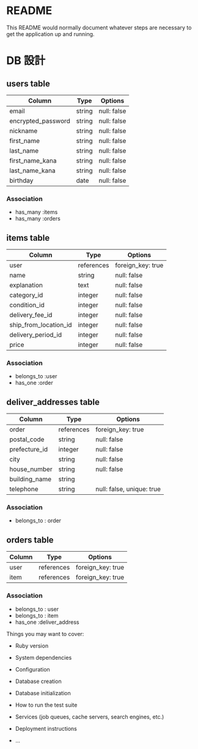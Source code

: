 # README

This README would normally document whatever steps are necessary to get the
application up and running.

# DB 設計

## users table
| Column             | Type                | Options                 |
|--------------------|---------------------|-------------------------|
| email              | string              | null: false             |
| encrypted_password | string              | null: false             |
| nickname           | string              | null: false             |
| first_name         | string              | null: false             |
| last_name          | string              | null: false             |
| first_name_kana    | string              | null: false             |
| last_name_kana     | string              | null: false             |
| birthday           | date                | null: false             |

### Association

* has_many :items
* has_many :orders

## items table

| Column                              | Type       | Options           |
|-------------------------------------|------------|-------------------|
| user                                | references | foreign_key: true |
| name                                | string     | null: false       |
| explanation                         | text       | null: false       |
| category_id                         | integer    | null: false       |
| condition_id                        | integer    | null: false       |
| delivery_fee_id                     | integer    | null: false       |
| ship_from_location_id               | integer    | null: false       |
| delivery_period_id                  | integer    | null: false       | 
| price                               | integer    | null: false       | 

### Association

* belongs_to :user
* has_one :order

## deliver_addresses table

| Column                              | Type       | Options                  |
|-------------------------------------|------------|------------------------- |
| order                               | references | foreign_key: true        |
| postal_code                         | string     | null: false              |
| prefecture_id                       | integer    | null: false              |
| city                                | string     | null: false              |
| house_number                        | string     | null: false              |
| building_name                       | string    
| telephone                           | string     | null: false, unique: true| 

### Association

* belongs_to : order

## orders table
| Column                              | Type       | Options           |
|-------------------------------------|------------|-------------------|
| user                                | references | foreign_key: true |
| item                                | references | foreign_key: true |

### Association

* belongs_to : user
* belongs_to : item
* has_one :deliver_address


Things you may want to cover:

* Ruby version

* System dependencies

* Configuration

* Database creation

* Database initialization

* How to run the test suite

* Services (job queues, cache servers, search engines, etc.)

* Deployment instructions

* ...